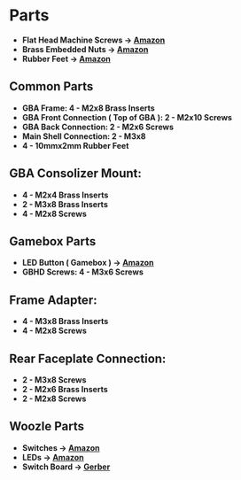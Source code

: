 # Parts 

* **Flat Head Machine Screws -> [Amazon](https://a.co/d/2D0doJf)**
* **Brass Embedded Nuts -> [Amazon](https://a.co/d/0SNjTzL)**
* **Rubber Feet -> [Amazon](https://a.co/d/iRyxWAl)**

## Common Parts

* **GBA Frame: 4 - M2x8 Brass Inserts**
* **GBA Front Connection ( Top of GBA ): 2 - M2x10 Screws** 
* **GBA Back Connection: 2 - M2x6 Screws** 
* **Main Shell Connection: 2 - M3x8**
* **4 - 10mmx2mm Rubber Feet**

## GBA Consolizer Mount: 

* **4 - M2x4 Brass Inserts** 
* **2 - M3x8 Brass Inserts**
* **4 - M2x8 Screws**

## Gamebox Parts

* **LED Button ( Gamebox ) -> [Amazon](https://a.co/d/2u8QrSU)**
* **GBHD Screws: 4 - M3x6 Screws**

## Frame Adapter: 

* **4 - M3x8 Brass Inserts**
* **4 - M2x8 Screws**

## Rear Faceplate Connection: 

* **2 - M3x8 Screws** 
* **2 - M2x6 Brass Inserts**
* **2 - M2x8 Screws**

## Woozle Parts

* **Switches -> [Amazon](https://a.co/d/1mCzNco)**
* **LEDs -> [Amazon](https://a.co/d/bPgX2ja)**
* **Switch Board -> [Gerber](../Woozle%20Switch%20Gerber)**